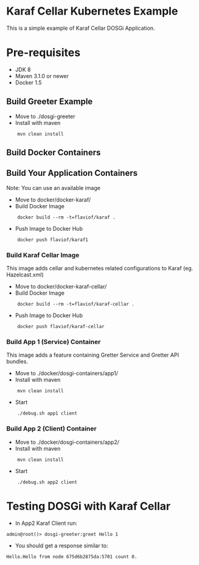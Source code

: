 Karaf Cellar Kubernetes Example
============================
This is a simple example of Karaf Cellar DOSGi Application.

# Pre-requisites

* JDK 8
* Maven 3.1.0 or newer
* Docker 1.5

## Build Greeter Example
* Move to ./dosgi-greeter
* Install with maven
```
    mvn clean install
```

## Build Docker Containers
## Build Your Application Containers
Note: You can use an available image

* Move to docker/docker-karaf/
* Build Docker Image
```
    docker build --rm -t=flaviof/karaf .
```
* Push Image to Docker Hub
```
    docker push flaviof/karaf1
```
### Build Karaf Cellar Image
This image adds cellar and kubernetes related configurations to Karaf (eg. Hazelcast.xml)

* Move to docker/docker-karaf-cellar/
* Build Docker Image
```
    docker build --rm -t=flaviof/karaf-cellar .
```
* Push Image to Docker Hub
```
    docker push flaviof/karaf-cellar
```

### Build App 1 (Service) Container
This image adds a feature containing Gretter Service and Gretter API bundles.

* Move to ./docker/dosgi-containers/app1/
* Install with maven
```
    mvn clean install
```
* Start
```
    ./debug.sh app1 client
```
### Build App 2 (Client) Container
* Move to ./docker/dosgi-containers/app2/
* Install with maven
```
    mvn clean install
```
* Start
```
    ./debug.sh app2 client
```

# Testing DOSGi with Karaf Cellar
* In App2 Karaf Client run:
```
admin@root()> dosgi-greeter:greet Hello 1
```
* You should get a response similar to:
```
Hello.Hello from node 675d6b2875da:5701 count 0.
```